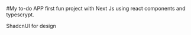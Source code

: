 #My to-do APP
first fun project with Next Js using react components and typescrypt.

ShadcnUI for design
